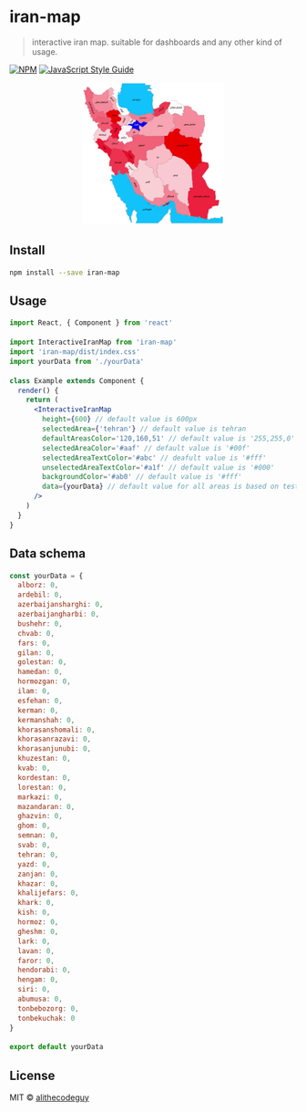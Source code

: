 # iran-map

> interactive iran map. suitable for dashboards and any other kind of usage.

[![NPM](https://img.shields.io/npm/v/iran-map.svg)](https://www.npmjs.com/package/iran-map) [![JavaScript Style Guide](https://img.shields.io/badge/code_style-standard-brightgreen.svg)](https://standardjs.com)

<div align="center">
    <img src="./iran-map.gif" width="250">
</div>

## Install

```bash
npm install --save iran-map
```

## Usage

```jsx
import React, { Component } from 'react'

import InteractiveIranMap from 'iran-map'
import 'iran-map/dist/index.css'
import yourData from './yourData'

class Example extends Component {
  render() {
    return (
      <InteractiveIranMap
        height={600} // default value is 600px
        selectedArea={'tehran'} // default value is tehran
        defaultAreasColor='120,160,51' // default value is '255,255,0'
        selectedAreaColor='#aaf' // default value is '#00f'
        selectedAreaTextColor='#abc' // deafult value is '#fff'
        unselectedAreaTextColor='#a1f' // default value is '#000'
        backgroundColor='#ab0' // default value is '#fff'
        data={yourData} // default value for all areas is based on test data bleow as "yourData"
      />
    )
  }
}
```

## Data schema

```jsx
const yourData = {
  alborz: 0,
  ardebil: 0,
  azerbaijansharghi: 0,
  azerbaijangharbi: 0,
  bushehr: 0,
  chvab: 0,
  fars: 0,
  gilan: 0,
  golestan: 0,
  hamedan: 0,
  hormozgan: 0,
  ilam: 0,
  esfehan: 0,
  kerman: 0,
  kermanshah: 0,
  khorasanshomali: 0,
  khorasanrazavi: 0,
  khorasanjunubi: 0,
  khuzestan: 0,
  kvab: 0,
  kordestan: 0,
  lorestan: 0,
  markazi: 0,
  mazandaran: 0,
  ghazvin: 0,
  ghom: 0,
  semnan: 0,
  svab: 0,
  tehran: 0,
  yazd: 0,
  zanjan: 0,
  khazar: 0,
  khalijefars: 0,
  khark: 0,
  kish: 0,
  hormoz: 0,
  gheshm: 0,
  lark: 0,
  lavan: 0,
  faror: 0,
  hendorabi: 0,
  hengam: 0,
  siri: 0,
  abumusa: 0,
  tonbebozorg: 0,
  tonbekuchak: 0
}

export default yourData
```

## License

MIT © [alithecodeguy](https://github.com/alithecodeguy)
